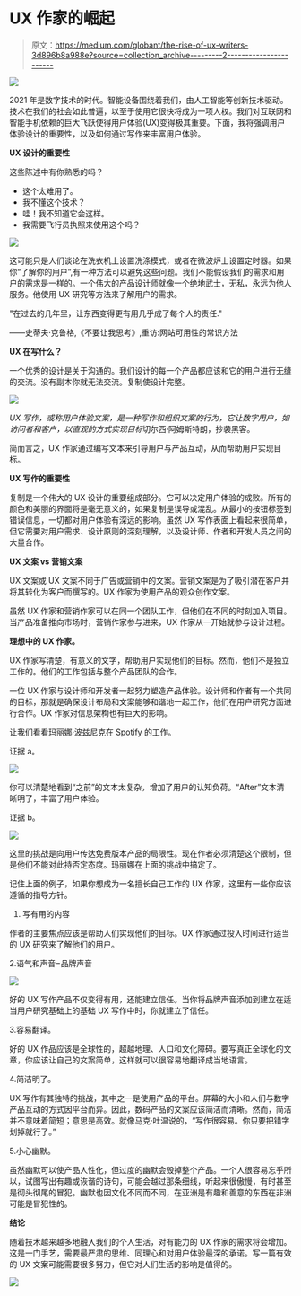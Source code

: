 # UX 作家的崛起

> 原文：<https://medium.com/globant/the-rise-of-ux-writers-3d896b8a988e?source=collection_archive---------2----------------------->

![](img/4b8e621921b39c22ab104fc5fd668180.png)

2021 年是数字技术的时代。智能设备围绕着我们，由人工智能等创新技术驱动。技术在我们的社会如此普遍，以至于使用它很快将成为一项人权。我们对互联网和智能手机依赖的巨大飞跃使得用户体验(UX)变得极其重要。下面，我将强调用户体验设计的重要性，以及如何通过写作来丰富用户体验。

**UX 设计的重要性**

这些陈述中有你熟悉的吗？

*   这个太难用了。
*   我不懂这个技术？
*   哇！我不知道它会这样。
*   我需要飞行员执照来使用这个吗？

![](img/ab1532738fdb6b15be5220a47cfae9ce.png)

这可能只是人们谈论在洗衣机上设置洗涤模式，或者在微波炉上设置定时器。如果你“了解你的用户”,有一种方法可以避免这些问题。我们不能假设我们的需求和用户的需求是一样的。一个伟大的产品设计师就像一个绝地武士，无私，永远为他人服务。他使用 UX 研究等方法来了解用户的需求。

"在过去的几年里，让东西变得更有用几乎成了每个人的责任."

――史蒂夫·克鲁格,《不要让我思考》,重访:网站可用性的常识方法

**UX 在写什么？**

一个优秀的设计是关于沟通的。我们设计的每一个产品都应该和它的用户进行无缝的交流。没有副本你就无法交流。复制使设计完整。

![](img/90b916bfd258726ad4be9bd69927111d.png)

*UX 写作，或称用户体验文案，是一种写作和组织文案的行为，它让数字用户，如访问者和客户，以直观的方式实现目标*切尔西·阿姆斯特朗，抄袭黑客。

简而言之，UX 作家通过编写文本来引导用户与产品互动，从而帮助用户实现目标。

**UX 写作的重要性**

复制是一个伟大的 UX 设计的重要组成部分。它可以决定用户体验的成败。所有的颜色和美丽的界面将是毫无意义的，如果复制是误导或混乱。从最小的按钮标签到错误信息，一切都对用户体验有深远的影响。虽然 UX 写作表面上看起来很简单，但它需要对用户需求、设计原则的深刻理解，以及设计师、作者和开发人员之间的大量合作。

**UX 文案 vs 营销文案**

UX 文案或 UX 文案不同于广告或营销中的文案。营销文案是为了吸引潜在客户并将其转化为客户而撰写的。UX 作家为使用产品的观众创作文案。

虽然 UX 作家和营销作家可以在同一个团队工作，但他们在不同的时刻加入项目。当产品准备推向市场时，营销作家参与进来，UX 作家从一开始就参与设计过程。

**理想中的 UX 作家。**

UX 作家写清楚，有意义的文字，帮助用户实现他们的目标。然而，他们不是独立工作的。他们的工作包括与整个产品团队的合作。

一位 UX 作家与设计师和开发者一起努力塑造产品体验。设计师和作者有一个共同的目标，那就是确保设计布局和文案能够和谐地一起工作，他们在用户研究方面进行合作。UX 作家对信息架构也有巨大的影响。

让我们看看玛丽娜·波兹尼克在 [Spotify](http://www.marinaposniak.com/spotify-ux-writing) 的工作。

证据 a。

![](img/783fa9d180c76cf55295e6804cdf1333.png)

你可以清楚地看到“之前”的文本太复杂，增加了用户的认知负荷。“After”文本清晰明了，丰富了用户体验。

证据 b。

![](img/b0ce1836d6206fe64c976b0241589a4f.png)

这里的挑战是向用户传达免费版本产品的局限性。现在作者必须清楚这个限制，但是他们不能对此持否定态度。玛丽娜在上面的挑战中搞定了。

记住上面的例子，如果你想成为一名擅长自己工作的 UX 作家，这里有一些你应该遵循的指导方针。

1.  写有用的内容

作者的主要焦点应该是帮助人们实现他们的目标。UX 作家通过投入时间进行适当的 UX 研究来了解他们的用户。

2.语气和声音=品牌声音

![](img/dbeeb578d4d3f90f9a5340d22d8ef461.png)

好的 UX 写作产品不仅变得有用，还能建立信任。当你将品牌声音添加到建立在适当用户研究基础上的基础 UX 写作中时，你就建立了信任。

3.容易翻译。

好的 UX 作品应该是全球性的，超越地理、人口和文化障碍。要写真正全球化的文章，你应该让自己的文案简单，这样就可以很容易地翻译成当地语言。

4.简洁明了。

UX 写作有其独特的挑战，其中之一是使用产品的平台。屏幕的大小和人们与数字产品互动的方式因平台而异。因此，数码产品的文案应该简洁而清晰。然而，简洁并不意味着简短；意思是高效。就像马克·吐温说的，“写作很容易。你只要把错字划掉就行了。”

5.小心幽默。

虽然幽默可以使产品人性化，但过度的幽默会毁掉整个产品。一个人很容易忘乎所以，试图写出有趣或诙谐的诗句，可能会越过那条细线，听起来很傲慢，有时甚至是彻头彻尾的冒犯。幽默也因文化不同而不同，在亚洲是有趣和善意的东西在非洲可能是冒犯性的。

**结论**

随着技术越来越多地融入我们的个人生活，对有能力的 UX 作家的需求将会增加。这是一门手艺，需要最严肃的思维、同理心和对用户体验最深的承诺。写一篇有效的 UX 文案可能需要很多努力，但它对人们生活的影响是值得的。

![](img/ea2bfc5c14014c6e29394c573e05ae86.png)